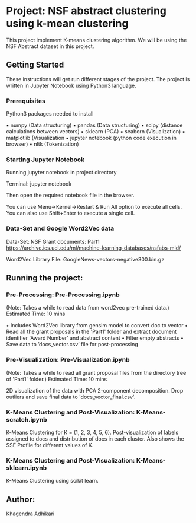 # Project: NSF abstract clustering using k-mean clustering

This project implement K-means clustering algorithm. We will be using the NSF Abstract dataset in this project.

## Getting Started

These instructions will get run different stages of the project. The project is written in Jupyter Notebook using Python3 language.

### Prerequisites

Python3 packages needed to install 

▪	numpy		(Data structuring)
▪	pandas	 	(Data structuring)
▪	scipy	 	(distance calculations between vectors)
▪	sklearn	 	(PCA)
▪	seaborn	 	(Visualization)
▪	matplotlib (Visualization
▪	jupyter notebook	(python code execution in browser)
▪	nltk		(Tokenization)

### Starting Jupyter Notebook
Running jupyter notebook in project directory

Terminal: jupyter notebook 

Then open the required notebook file in the browser.

You can use Menu->Kernel->Restart & Run All option to execute all cells.
You can also use Shift+Enter to execute a single cell.

### Data-Set and Google Word2Vec data
Data-Set: NSF Grant documents: Part1
https://archive.ics.uci.edu/ml/machine-learning-databases/nsfabs-mld/

Word2Vec Library File: GoogleNews-vectors-negative300.bin.gz 


## Running the project:

### Pre-Processing: Pre-Processing.ipynb
(Note: Takes a while to read data from word2vec pre-trained data.)
Estimated Time: 10 mins

•	Includes Word2Vec library from gensim model to convert doc to vector
•	Read all the grant proposals in the 'Part1' folder and extract document identifier 'Award Number' and abstract content
•	Filter empty abstracts
•	Save data to ’docs_vector.csv’ file for post-processing


### Pre-Visualization: Pre-Visualization.ipynb
(Note: Takes a while to read all grant proposal files from the directory tree of 'Part1' folder.)
Estimated Time: 10 mins

2D visualization of the data with PCA 2-component decomposition.
Drop outliers and save final data to 'docs_vector_final.csv'.


### K-Means Clustering and Post-Visualization: K-Means-scratch.ipynb

K-Means Clustering for K = (1, 2, 3, 4, 5, 6). Post-visualization of labels assigned to docs and distribution of docs in each cluster. Also shows the SSE Profile for different values of K.
### K-Means Clustering and Post-Visualization: K-Means-sklearn.ipynb
K-Means Clustering using scikit learn.
## Author:
Khagendra Adhikari
